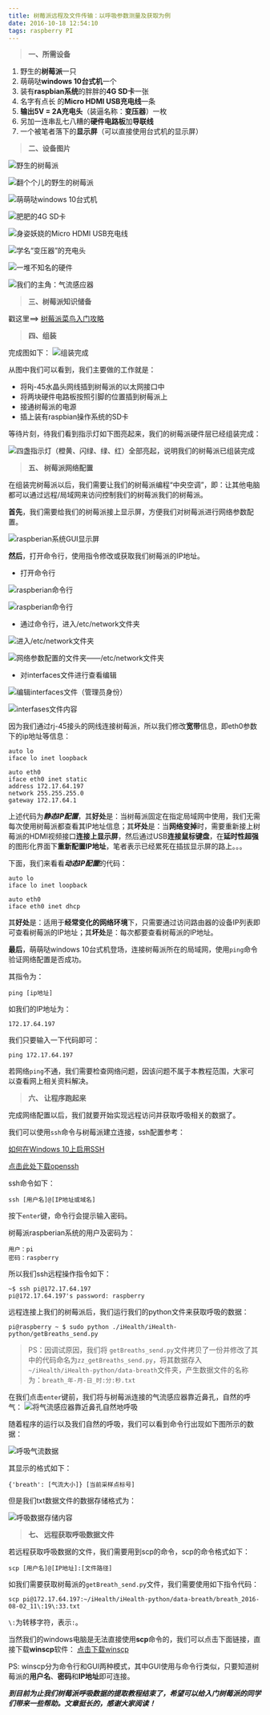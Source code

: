 ```yaml
---
title: 树莓派远程及文件传输：以呼吸参数测量及获取为例
date: 2016-10-18 12:54:10
tags: raspberry PI
---
```

> **一、所需设备**

1. 野生的**树莓派**一只
2. 萌萌哒**windows 10台式机**一个
3. 装有**raspbian系统**的胖胖的**4G SD卡**一张
4. 名字有点长  的**Micro HDMI USB充电线**一条
5. **输出5V = 2A充电头**（装逼名称：**变压器**）一枚
6. 另加一连串乱七八糟的**硬件电路板**加**导联线**
7. 一个被笔者落下的**显示屏**（可以直接使用台式机的显示屏）

> **二、设备图片**

![野生的树莓派](http://upload-images.jianshu.io/upload_images/291600-c312b2bc731fca8b.jpg?imageMogr2/auto-orient/strip%7CimageView2/2/w/1240)

![翻个个儿的野生的树莓派](http://upload-images.jianshu.io/upload_images/291600-193659e17fb76eba.jpg?imageMogr2/auto-orient/strip%7CimageView2/2/w/1240)

![萌萌哒windows 10台式机](http://upload-images.jianshu.io/upload_images/291600-794069a82dc40a02.jpg?imageMogr2/auto-orient/strip%7CimageView2/2/w/1240)

![肥肥的4G SD卡](http://upload-images.jianshu.io/upload_images/291600-790649b467bc93af.jpg?imageMogr2/auto-orient/strip%7CimageView2/2/w/1240)

![身姿妖娆的Micro HDMI USB充电线](http://upload-images.jianshu.io/upload_images/291600-41b2b922038b8efc.jpg?imageMogr2/auto-orient/strip%7CimageView2/2/w/1240)

![学名“变压器”的充电头](http://upload-images.jianshu.io/upload_images/291600-8f966443f413d49d.jpg?imageMogr2/auto-orient/strip%7CimageView2/2/w/1240)

![一堆不知名的硬件](http://upload-images.jianshu.io/upload_images/291600-9c4e512e911f6913.jpg?imageMogr2/auto-orient/strip%7CimageView2/2/w/1240)

![我们的主角：气流感应器](http://upload-images.jianshu.io/upload_images/291600-f93e1ac66f1b5166.jpg?imageMogr2/auto-orient/strip%7CimageView2/2/w/1240)

> **三、树莓派知识储备**

戳这里==> [树莓派菜鸟入门攻略](http://www.tuicool.com/articles/RBVNfef)

> **四、组装**

完成图如下：
![组装完成](http://upload-images.jianshu.io/upload_images/291600-0c57905494ca7321.jpg?imageMogr2/auto-orient/strip%7CimageView2/2/w/1240)

从图中我们可以看到，我们主要做的工作就是：
* 将Rj-45水晶头网线插到树莓派的以太网接口中
* 将两块硬件电路板按照引脚的位置插到树莓派上
* 接通树莓派的电源
* 插上装有raspbian操作系统的SD卡

等待片刻，待我们看到指示灯如下图亮起来，我们的树莓派硬件层已经组装完成：

![四盏指示灯（橙黄、闪绿、绿、红）全部亮起，说明我们的树莓派已组装完成](http://upload-images.jianshu.io/upload_images/291600-0eef5914d755e11f.jpg?imageMogr2/auto-orient/strip%7CimageView2/2/w/1240)

> **五、 树莓派网络配置**

在组装完树莓派以后，我们需要让我们的树莓派编程“中央空调”，即：让其他电脑都可以通过远程/局域网来访问控制我们的树莓派我们的树莓派。

**首先**，我们需要给我们的树莓派接上显示屏，方便我们对树莓派进行网络参数配置。

![raspberian系统GUI显示屏](http://upload-images.jianshu.io/upload_images/291600-b26d5646b9bda0c6.jpg?imageMogr2/auto-orient/strip%7CimageView2/2/w/1240)

**然后**，打开命令行，使用指令修改或获取我们树莓派的IP地址。

* 打开命令行

![raspberian命令行](http://upload-images.jianshu.io/upload_images/291600-8f8da77b8be351fb.jpg?imageMogr2/auto-orient/strip%7CimageView2/2/w/1240)

![raspberian命令行](http://upload-images.jianshu.io/upload_images/291600-1453a29764bf051b.jpg?imageMogr2/auto-orient/strip%7CimageView2/2/w/1240)

* 通过命令行，进入/etc/network文件夹

![进入/etc/network文件夹](http://upload-images.jianshu.io/upload_images/291600-c84241ee908c75fc.jpg?imageMogr2/auto-orient/strip%7CimageView2/2/w/1240)

![网络参数配置的文件夹——/etc/network文件夹](http://upload-images.jianshu.io/upload_images/291600-0a98d7efa14cc3f9.jpg?imageMogr2/auto-orient/strip%7CimageView2/2/w/1240)

* 对interfaces文件进行查看编辑

![编辑interfaces文件（管理员身份）](http://upload-images.jianshu.io/upload_images/291600-7f4c714a894b7e6b.jpg?imageMogr2/auto-orient/strip%7CimageView2/2/w/1240)

![interfases文件内容](http://upload-images.jianshu.io/upload_images/291600-b8fff56d7c315f23.jpg?imageMogr2/auto-orient/strip%7CimageView2/2/w/1240)

因为我们通过rj-45接头的网线连接树莓派，所以我们修改**宽带**信息，即eth0参数下的ip地址等信息：

```
auto lo
iface lo inet loopback

auto eth0
iface eth0 inet static
address 172.17.64.197
network 255.255.255.0
gateway 172.17.64.1
```

上述代码为***静态IP配置***，其**好处**是：当树莓派固定在指定局域网中使用，我们无需每次使用树莓派都查看其IP地址信息；其**坏处**是：当**网络变掉**时，需要重新接上树莓派的HDMI视频接口**连接上显示屏**，然后通过USB**连接鼠标键盘**，在**延时性超强**的图形化界面下**重新配置IP地址**，笔者表示已经累死在插拔显示屏的路上。。。

下面，我们来看看***动态IP配置***的代码：

```
auto lo
iface lo inet loopback

auto eth0
iface eth0 inet dhcp
```

其**好处**是：适用于**经常变化的网络环境**下，只需要通过访问路由器的设备IP列表即可查看树莓派的IP地址；其**坏处**是：每次都要查看树莓派的IP地址。

**最后**，萌萌哒windows 10台式机登场，连接树莓派所在的局域网，使用`ping`命令验证网络配置是否成功。

其指令为：
```
ping [ip地址]
```

如我们的IP地址为：
```
172.17.64.197
```

我们只要输入一下代码即可：
```
ping 172.17.64.197
```

若网络`ping`不通，我们需要检查网络问题，因该问题不属于本教程范围，大家可以查看网上相关资料解决。

> **六、 让程序跑起来**

完成网络配置以后，我们就要开始实现远程访问并获取呼吸相关的数据了。

我们可以使用`ssh`命令与树莓派建立连接，ssh配置参考：

[如何在Windows 10上启用SSH](http://jingyan.baidu.com/article/3c343ff7f9b6940d3779632f.html)

[点击此处下载openssh](http://www.mls-software.com/opensshd.html)

ssh命令如下：

```
ssh [用户名]@[IP地址或域名]
```

按下`enter`键，命令行会提示输入密码。

树莓派raspberian系统的用户及密码为：

```
用户：pi
密码：raspberry
```

所以我们ssh远程操作指令如下：

```
~$ ssh pi@172.17.64.197
pi@172.17.64.197's password: raspberry
```

远程连接上我们的树莓派后，我们运行我们的python文件来获取呼吸的数据：

```
pi@raspberry ~ $ sudo python ./iHealth/iHealth-python/getBreaths_send.py
```

> PS：因调试原因，我们将 `getBreaths_send.py`文件拷贝了一份并修改了其中的代码命名为`zz_getBreaths_send.py`，将其数据存入`~/iHealth/iHealth-python/data-breath`文件夹，产生数据文件的名称为：`breath_年-月-日_时:分:秒.txt`

在我们点击`enter`键前，我们将与树莓派连接的气流感应器靠近鼻孔，自然的呼气：
![将气流感应器靠近鼻孔自然地呼吸](http://upload-images.jianshu.io/upload_images/291600-f93e1ac66f1b5166.jpg?imageMogr2/auto-orient/strip%7CimageView2/2/w/1240)

随着程序的运行以及我们自然的呼吸，我们可以看到命令行出现如下图所示的数据：

![呼吸气流数据](http://upload-images.jianshu.io/upload_images/291600-d5ef98e89d806ce5.jpg?imageMogr2/auto-orient/strip%7CimageView2/2/w/1240)

其显示的格式如下：

```
{'breath': [气流大小]} [当前采样点标号]
```

但是我们txt数据文件的数据存储格式为：

![呼吸数据存储内容](http://upload-images.jianshu.io/upload_images/291600-e0daa867c9fc0e5c.jpg?imageMogr2/auto-orient/strip%7CimageView2/2/w/1240)

> **七、 远程获取呼吸数据文件**

若远程获取呼吸数据的文件，我们需要用到scp的命令，scp的命令格式如下：

```
scp [用户名]@[IP地址]:[文件路径]
```

如我们需要获取树莓派的`getBreath_send.py`文件，我们需要使用如下指令代码：

```
scp pi@172.17.64.197:~/iHealth/iHealth-python/data-breath/breath_2016-08-02_11\:19\:33.txt
```

`\:`为转移字符，表示`:`。

当然我们的windows电脑是无法直接使用**scp**命令的，我们可以点击下面链接，直接下载**winscp**软件：
[点击下载winscp](https://sourceforge.net/projects/winscp/files/WinSCP/5.9/WinSCP-5.9-Setup.exe/download)

PS: winscp分为命令行和GUI两种模式，其中GUI使用与命令行类似，只要知道树莓派的**用户名**、**密码**和**IP地址**即可连接。

***到目前为止我们树莓派呼吸数据的提取教程结束了，希望可以给入门树莓派的同学们带来一些帮助。文章挺长的，感谢大家阅读！***